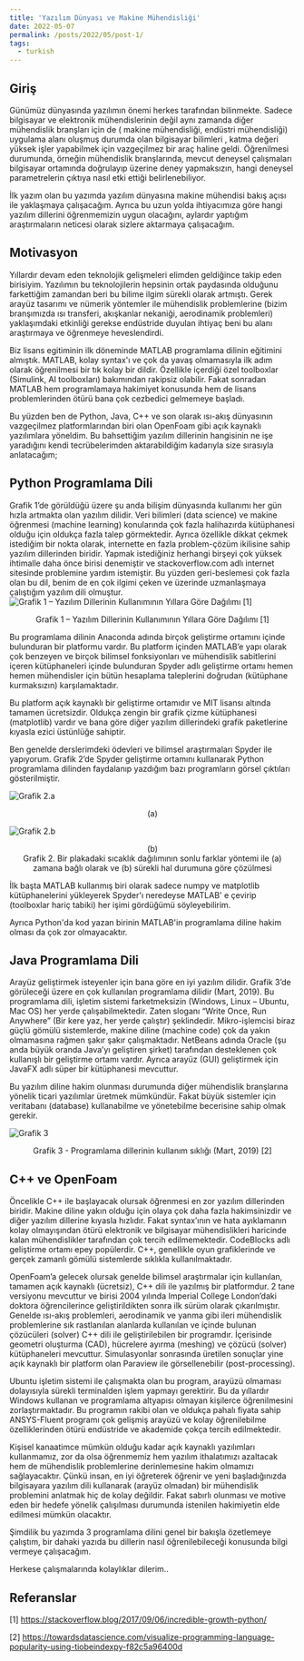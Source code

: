 ```yaml
---
title: 'Yazılım Dünyası ve Makine Mühendisliği'
date: 2022-05-07
permalink: /posts/2022/05/post-1/
tags:
  - turkish
---
```


## Giriş
Günümüz dünyasında yazılımın önemi herkes tarafından bilinmekte. Sadece bilgisayar ve elektronik mühendislerinin değil aynı zamanda diğer mühendislik branşları için de ( makine mühendisliği, endüstri mühendisliği) uygulama alanı oluşmuş durumda olan bilgisayar bilimleri , katma değeri yüksek işler yapabilmek için vazgeçilmez bir araç haline geldi. Öğrenilmesi durumunda, örneğin mühendislik branşlarında, mevcut deneysel çalışmaları bilgisayar ortamında doğrulayıp üzerine deney yapmaksızın, hangi deneysel parametrelerin çıktıya nasıl etki ettiği belirlenebiliyor.

İlk yazım olan bu yazımda yazılım dünyasına makine mühendisi bakış açısı ile yaklaşmaya çalışacağım. Ayrıca bu uzun yolda ihtiyacımıza göre hangi yazılım dillerini öğrenmemizin uygun olacağını, aylardır yaptığım araştırmaların neticesi olarak sizlere aktarmaya çalışacağım.

## Motivasyon
Yıllardır devam eden teknolojik gelişmeleri elimden geldiğince takip eden birisiyim. Yazılımın bu teknolojilerin hepsinin ortak paydasında olduğunu farkettiğim zamandan beri bu bilime ilgim sürekli olarak artmıştı. Gerek arayüz tasarımı ve nümerik yöntemler ile mühendislik problemlerine (bizim branşımızda ısı transferi, akışkanlar nekaniği, aerodinamik problemleri) yaklaşımdaki etkinliği gerekse endüstride duyulan ihtiyaç beni bu alanı araştırmaya ve öğrenmeye heveslendirdi.

Biz lisans egitiminin ilk döneminde MATLAB programlama dilinin eğitimini almıştık. MATLAB, kolay syntax'ı ve çok da yavaş olmamasıyla ilk adım olarak öğrenilmesi bir tık kolay bir dildir. Özellikle içerdiği özel toolboxlar (Simulink, AI toolboxları) bakımından rakipsiz olabilir. Fakat sonradan MATLAB hem programlamaya hakimiyet konusunda hem de lisans problemlerinden ötürü bana çok cezbedici gelmemeye başladı.

Bu yüzden ben de Python, Java, C++ ve son olarak ısı-akış dünyasının vazgeçilmez platformlarından biri olan OpenFoam gibi açık kaynaklı yazılımlara yöneldim. Bu bahsettiğim yazılım dillerinin hangisinin ne işe yaradığını kendi tecrübelerimden aktarabildiğim kadarıyla size sırasıyla anlatacağım; 

## Python Programlama Dili

Grafik 1’de görüldüğü üzere şu anda bilişim dünyasında kullanımı her gün hızla artmakta olan yazılım dilidir. Veri bilimleri (data science) ve makine öğrenmesi (machine learning) konularında çok fazla halihazırda kütüphanesi olduğu için oldukça fazla talep görmektedir. Ayrıca özellikle dikkat çekmek istediğim bir nokta olarak, internette en fazla problem-çözüm ikilisine sahip yazılım dillerinden biridir. Yapmak istediğiniz herhangi birşeyi çok yüksek ihtimalle daha önce birisi denemiştir ve stackoverflow.com adlı internet sitesinde problemine yardım istemiştir. Bu yüzden geri-beslemesi çok fazla olan bu dil, benim de en çok ilgimi çeken ve üzerinde uzmanlaşmaya çalıştığım yazılım dili olmuştur.
![Grafik 1 – Yazılım Dillerinin Kullanımının Yıllara Göre Dağılımı [1]](/images/posts/post1/1.png)
<center>Grafik 1 – Yazılım Dillerinin Kullanımının Yıllara Göre Dağılımı [1]</center>

Bu programlama dilinin Anaconda adında birçok geliştirme ortamını içinde bulunduran bir platformu vardır. Bu platform içinden MATLAB’e yapı olarak çok benzeyen ve birçok bilimsel fonksiyonları ve mühendislik sabitlerini içeren kütüphaneleri içinde bulunduran Spyder adlı geliştirme ortamı hemen hemen mühendisler için bütün hesaplama taleplerini doğrudan (kütüphane kurmaksızın) karşılamaktadır.

Bu platform açık kaynaklı bir geliştirme ortamıdır ve MIT lisansı altında tamamen ücretsizdir. Oldukça zengin bir grafik çizme kütüphanesi (matplotlib) vardır ve bana göre diğer yazılım dillerindeki grafik paketlerine kıyasla ezici üstünlüğe sahiptir.

Ben genelde derslerimdeki ödevleri ve bilimsel araştırmaları Spyder ile yapıyorum. Grafik 2’de Spyder geliştirme ortamını kullanarak Python programlama dilinden faydalanıp yazdığım bazı programların görsel çıktıları gösterilmiştir.

![Grafik 2.a](/images/posts/post1/2.png)
<center>(a)</center>

![Grafik 2.b](/images/posts/post1/3.png)
<center>(b)</center>


<center>Grafik 2. Bir plakadaki sıcaklık dağılımının sonlu farklar yöntemi ile (a) zamana bağlı olarak ve (b) sürekli hal durumuna göre çözülmesi</center>

İlk başta MATLAB kullanmış biri olarak sadece numpy ve matplotlib kütüphanelerini yükleyerek Spyder'ı neredeyse MATLAB' e çevirip (toolboxlar hariç tabiki) her işimi gördüğümü söyleyebilirim.

Ayrıca Python'da kod yazan birinin MATLAB'in programlama diline hakim olması da çok zor olmayacaktır. 

## Java Programlama Dili

Arayüz geliştirmek isteyenler için bana göre en iyi yazılım dilidir. Grafik 3’de görüleceği üzere en çok kullanılan programlama dilidir (Mart, 2019). Bu programlama dili, işletim sistemi farketmeksizin (Windows, Linux – Ubuntu, Mac OS) her yerde çalışabilmektedir. Zaten sloganı “Write Once, Run Anywhere” (Bir kere yaz, her yerde çalıştır) şeklindedir. Mikro-işlemcisi biraz güçlü gömülü sistemlerde, makine diline (machine code) çok da yakın olmamasına rağmen şakır şakır çalışmaktadır. NetBeans adında Oracle (şu anda büyük oranda Java’yı geliştiren şirket) tarafından desteklenen çok kullanışlı bir geliştirme ortamı vardır. Ayrıca arayüz (GUI) geliştirmek için JavaFX adlı süper bir kütüphanesi mevcuttur.

Bu yazılım diline hakim olunması durumunda diğer mühendislik branşlarına yönelik ticari yazılımlar üretmek mümkündür. Fakat büyük sistemler için veritabanı (database) kullanabilme ve yönetebilme becerisine sahip olmak gerekir.

![Grafik 3](/images/posts/post1/4.png)
<center>Grafik 3 - Programlama dillerinin kullanım sıklığı (Mart, 2019) [2]</center>

## C++ ve OpenFoam

Öncelikle C++ ile başlayacak olursak öğrenmesi en zor yazılım dillerinden biridir. Makine diline yakın olduğu için olaya çok daha fazla hakimsinizdir ve diğer yazılım dillerine kıyasla hızlıdır. Fakat syntax’ının ve hata ayıklamanın kolay olmayışından ötürü elektronik ve bilgisayar mühendislikleri haricinde kalan mühendislikler tarafından çok tercih edilmemektedir. CodeBlocks adlı geliştirme ortamı epey popülerdir. C++, genellikle oyun grafiklerinde ve gerçek zamanlı gömülü sistemlerde sıklıkla kullanılmaktadır.

OpenFoam’a gelecek olursak genelde bilimsel araştırmalar için kullanılan, tamamen açık kaynaklı (ücretsiz), C++ dili ile yazılmış bir platformdur. 2 tane versiyonu mevcuttur ve birisi 2004 yılında Imperial College London’daki doktora öğrencilerince geliştirildikten sonra ilk sürüm olarak çıkarılmıştır. Genelde ısı-akış problemleri, aerodinamik ve yanma gibi ileri mühendislik problemlerine sık rastlanılan alanlarda kullanılan ve içinde bulunan çözücüleri (solver) C++ dili ile geliştirilebilen bir programdır. İçerisinde geometri oluşturma (CAD), hücrelere ayırma (meshing) ve çözücü (solver) kütüphaneleri mevcuttur. Simulasyonlar sonrasında üretilen sonuçlar yine açık kaynaklı bir platform olan Paraview ile görsellenebilir (post-processing).

Ubuntu işletim sistemi ile çalışmakta olan bu program, arayüzü olmaması dolayısıyla sürekli terminalden işlem yapmayı gerektirir. Bu da yıllardır Windows kullanan ve programlama altyapısı olmayan kişilerce öğrenilmesini zorlaştırmaktadır. Bu programın rakibi olan ve oldukça pahalı fiyata sahip ANSYS-Fluent programı çok gelişmiş arayüzü ve kolay öğrenilebilme özelliklerinden ötürü endüstride ve akademide çokça tercih edilmektedir.

Kişisel kanaatimce mümkün olduğu kadar açık kaynaklı yazılımları kullanmamız, zor da olsa öğrenmemiz hem yazılım ithalatımızı azaltacak hem de mühendislik problemlerine derinlemesine hakim olmamızı sağlayacaktır. Çünkü insan, en iyi öğreterek öğrenir ve yeni başladığınızda bilgisayara yazılım dili kullanarak (arayüz olmadan) bir mühendislik problemini anlatmak hiç de kolay değildir. Fakat sabırlı olunması ve motive eden bir hedefe yönelik çalışılması durumunda istenilen hakimiyetin elde edilmesi mümkün olacaktır.

Şimdilik bu yazımda 3 programlama dilini genel bir bakışla özetlemeye çalıştım, bir dahaki yazıda bu dillerin nasıl öğrenilebileceği konusunda bilgi vermeye çalışacağım.    

 Herkese çalışmalarında kolaylıklar dilerim..

## Referanslar

[1] https://stackoverflow.blog/2017/09/06/incredible-growth-python/

[2] https://towardsdatascience.com/visualize-programming-language-popularity-using-tiobeindexpy-f82c5a96400d
